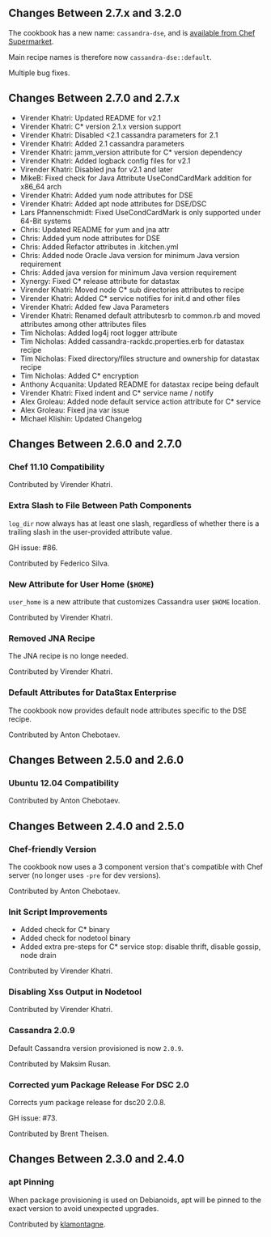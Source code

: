 ## Changes Between 2.7.x and 3.2.0

The cookbook has a new name: `cassandra-dse`, and is [available from
Chef Supermarket](https://supermarket.chef.io/cookbooks/cassandra-dse).

Main recipe names is therefore now `cassandra-dse::default`.

Multiple bug fixes.


## Changes Between 2.7.0 and 2.7.x

* Virender Khatri: Updated README for v2.1
* Virender Khatri: C* version 2.1.x version support
* Virender Khatri: Disabled <2.1 cassandra parameters for 2.1
* Virender Khatri: Added 2.1 cassandra parameters
* Virender Khatri: jamm_version attribute for C* version dependency
* Virender Khatri: Added logback config files for v2.1
* Virender Khatri: Disabled jna for v2.1 and later
* MikeB: Fixed check for Java Attribute UseCondCardMark addition for x86_64 arch
* Virender Khatri: Added yum node attributes for DSE
* Virender Khatri: Added apt node attributes for DSE/DSC
* Lars Pfannenschmidt: Fixed UseCondCardMark is only supported under 64-Bit systems
* Chris: Updated README for yum and jna attr
* Chris: Added yum node attributes for DSE
* Chris: Added Refactor attributes in .kitchen.yml
* Chris: Added node Oracle Java version for minimum Java version requirement
* Chris: Added java version for minimum Java version requirement
* Xynergy: Fixed C* release attribute for datastax
* Virender Khatri: Moved node C* sub directories attributes to recipe
* Virender Khatri: Added C* service notifies for init.d and other files
* Virender Khatri: Added few Java Parameters
* Virender Khatri: Renamed default attributesrb to common.rb and moved attributes among other attributes files
* Tim Nicholas: Added log4j root logger attribute
* Tim Nicholas: Added cassandra-rackdc.properties.erb for datastax recipe
* Tim Nicholas: Fixed directory/files structure and ownership for datastax recipe
* Tim Nicholas: Added C* encryption
* Anthony Acquanita: Updated README for datastax recipe being default
* Virender Khatri: Fixed indent and C* service name / notify
* Alex Groleau: Added node default service action attribute for C* service
* Alex Groleau: Fixed jna var issue
* Michael Klishin: Updated Changelog

## Changes Between 2.6.0 and 2.7.0

### Chef 11.10 Compatibility

Contributed by Virender Khatri.

### Extra Slash to File Between Path Components

`log_dir` now always has at least one slash, regardless of whether there
is a trailing slash in the user-provided attribute value.

GH issue: #86.

Contributed by Federico Silva.

### New Attribute for User Home (`$HOME`)

`user_home` is a new attribute that customizes Cassandra user `$HOME` location.

Contributed by Virender Khatri.

### Removed JNA Recipe

The JNA recipe is no longe needed.

Contributed by Virender Khatri.

### Default Attributes for DataStax Enterprise

The cookbook now provides default node attributes specific
to the DSE recipe.

Contributed by Anton Chebotaev.


## Changes Between 2.5.0 and 2.6.0

### Ubuntu 12.04 Compatibility

Contributed by Anton Chebotaev.


## Changes Between 2.4.0 and 2.5.0

### Chef-friendly Version

The cookbook now uses a 3 component version that's compatible
with Chef server (no longer uses `-pre` for dev versions).

Contributed by Anton Chebotaev.

### Init Script Improvements

 * Added check for C* binary
 * Added check for nodetool binary
 * Added extra pre-steps for C* service stop: disable thrift, disable gossip, node drain

Contributed by Virender Khatri.

### Disabling Xss Output in Nodetool

Contributed by Virender Khatri.

### Cassandra 2.0.9

Default Cassandra version provisioned is now `2.0.9`.

Contributed by Maksim Rusan.

### Corrected yum Package Release For DSC 2.0

Corrects yum package release for dsc20 2.0.8.

GH issue: #73.

Contributed by Brent Theisen.


## Changes Between 2.3.0 and 2.4.0

### apt Pinning

When package provisioning is used on Debianoids,
apt will be pinned to the exact version to avoid
unexpected upgrades.

Contributed by [klamontagne](https://github.com/klamontagne).
